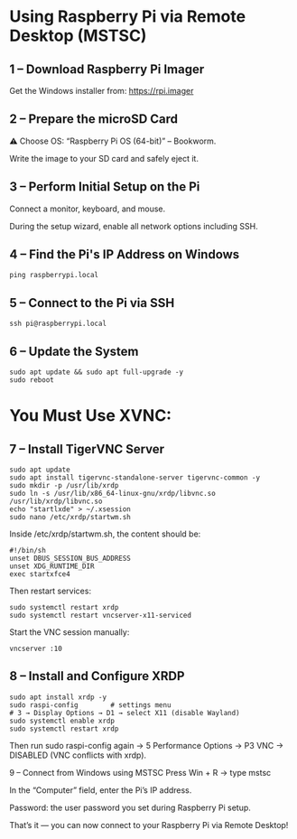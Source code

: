# Using Raspberry Pi via Remote Desktop (MSTSC)

## 1 – Download Raspberry Pi Imager
Get the Windows installer from: https://rpi.imager

## 2 – Prepare the microSD Card
⚠️ Choose OS: “Raspberry Pi OS (64-bit)” – Bookworm.

Write the image to your SD card and safely eject it.

## 3 – Perform Initial Setup on the Pi
Connect a monitor, keyboard, and mouse.

During the setup wizard, enable all network options including SSH.

## 4 – Find the Pi's IP Address on Windows
```
ping raspberrypi.local
```

## 5 – Connect to the Pi via SSH
```
ssh pi@raspberrypi.local
```

## 6 – Update the System
```
sudo apt update && sudo apt full-upgrade -y
sudo reboot
```
# You Must Use XVNC:
## 7 – Install TigerVNC Server
```
sudo apt update
sudo apt install tigervnc-standalone-server tigervnc-common -y
sudo mkdir -p /usr/lib/xrdp
sudo ln -s /usr/lib/x86_64-linux-gnu/xrdp/libvnc.so /usr/lib/xrdp/libvnc.so
echo "startlxde" > ~/.xsession
sudo nano /etc/xrdp/startwm.sh
```
Inside /etc/xrdp/startwm.sh, the content should be:
```
#!/bin/sh
unset DBUS_SESSION_BUS_ADDRESS
unset XDG_RUNTIME_DIR
exec startxfce4
```

Then restart services:

```
sudo systemctl restart xrdp
sudo systemctl restart vncserver-x11-serviced
```

Start the VNC session manually:

```
vncserver :10
```

## 8 – Install and Configure XRDP
```
sudo apt install xrdp -y
sudo raspi-config        # settings menu
# 3 → Display Options → D1 → select X11 (disable Wayland)
sudo systemctl enable xrdp
sudo systemctl restart xrdp
```
Then run sudo raspi-config again → 5 Performance Options → P3 VNC → DISABLED (VNC conflicts with xrdp).

9 – Connect from Windows using MSTSC
Press Win + R → type mstsc

In the “Computer” field, enter the Pi’s IP address.

Password: the user password you set during Raspberry Pi setup.

That’s it — you can now connect to your Raspberry Pi via Remote Desktop!
